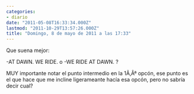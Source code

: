 ```yaml
---
categories:
- diario
date: "2011-05-08T16:33:34.000Z"
lastmod: "2011-10-29T13:57:26.000Z"
title: "Domingo, 8 de mayo de 2011 a las 17:33"
---
```


Que suena mejor:

-AT DAWN. WE RIDE.
o
-WE RIDE AT DAWN.
?

MUY importante notar el punto intermedio en la 1Ã‚Âª opcón, ese punto es el que hace que me incline ligerameante hací­a esa opcón, pero no sabrí­a decir cual?